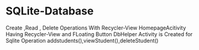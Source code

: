 # SQLite-Database
Create ,Read , Delete Operations With Recycler-View
HomepageAcitivity Having Recycler-View and FLoating Button
DbHelper Activity is Created for Sqlite Operation 
addstudents(),viewStudent(),deleteStudent()
